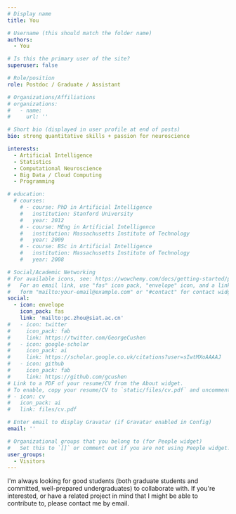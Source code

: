 ```yaml
---
# Display name
title: You

# Username (this should match the folder name)
authors:
  - You

# Is this the primary user of the site?
superuser: false

# Role/position
role: Postdoc / Graduate / Assistant

# Organizations/Affiliations
# organizations:
#   - name: 
#     url: ''

# Short bio (displayed in user profile at end of posts)
bio: strong quantitative skills + passion for neuroscience

interests:
  - Artificial Intelligence
  - Statistics
  - Computational Neuroscience
  - Big Data / Cloud Computing 
  - Programming

# education:
  # courses:
    # - course: PhD in Artificial Intelligence
    #   institution: Stanford University
    #   year: 2012
    # - course: MEng in Artificial Intelligence
    #   institution: Massachusetts Institute of Technology
    #   year: 2009
    # - course: BSc in Artificial Intelligence
    #   institution: Massachusetts Institute of Technology
    #   year: 2008

# Social/Academic Networking
# For available icons, see: https://wowchemy.com/docs/getting-started/page-builder/#icons
#   For an email link, use "fas" icon pack, "envelope" icon, and a link in the
#   form "mailto:your-email@example.com" or "#contact" for contact widget.
social:
  - icon: envelope
    icon_pack: fas
    link: 'mailto:pc.zhou@siat.ac.cn'
#   - icon: twitter
#     icon_pack: fab
#     link: https://twitter.com/GeorgeCushen
#   - icon: google-scholar
#     icon_pack: ai
#     link: https://scholar.google.co.uk/citations?user=sIwtMXoAAAAJ
#   - icon: github
#     icon_pack: fab
#     link: https://github.com/gcushen
# Link to a PDF of your resume/CV from the About widget.
# To enable, copy your resume/CV to `static/files/cv.pdf` and uncomment the lines below.
# - icon: cv
#   icon_pack: ai
#   link: files/cv.pdf

# Enter email to display Gravatar (if Gravatar enabled in Config)
email: ''

# Organizational groups that you belong to (for People widget)
#   Set this to `[]` or comment out if you are not using People widget.
user_groups:
  - Visitors
---
```


I'm always looking for good students (both graduate students and committed, well-prepared undergraduates) to collaborate with.  If you're interested, or have a related project in mind that I might be able to contribute to, please contact me by email.

